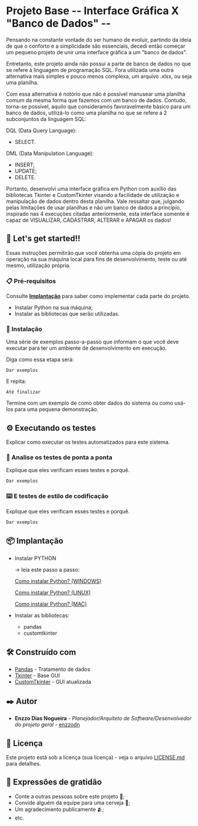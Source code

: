 # Projeto Base -- Interface Gráfica X "Banco de Dados" --

Pensando na constante vontade do ser humano de evoluir, partindo da ideia de que o conforto e a simplicidade são essenciais, decedi então começar um pequeno projeto de unir uma interface gráfica a um "banco de dados".

Entretanto, este projeto ainda não possui a parte de banco de dados no que se refere à linguagem de programação SQL. Fora utilizada uma outra alternativa mais simples e pouco menos complexa, um arquivo .xlsx, ou seja uma planilha.

Com essa alternativa é notório que não é possível manusear uma planilha comum da mesma forma que fazemos com um banco de dados. Contudo, torna-se possível, aquilo que consideramos favoravelmente básico para um banco de dados, utilizá-lo como uma planilha no que se refere a 2 subconjuntos da linguagem SQL:
  
  DQL (Data Query Language):
  * SELECT.

  DML (Data Manipulation Language):
  * INSERT;
  * UPDATE;
  * DELETE.

Portanto, desenvolvi uma interface gráfica em Python com auxílio das bibliotecas Tkinter e CustomTkinter visando a facilidade de utilização e manipulação de dados dentro desta planilha.
Vale ressaltar que, julgando pelas limitações de usar planilhas e não um banco de dados a princípio, inspirado nas 4 execuções citadas anteriormente, esta interface somente é capaz de VISUALIZAR, CADASTRAR, ALTERAR e APAGAR os dados!


## 🚀 Let's get started!!

Essas instruções permitirão que você obtenha uma cópia do projeto em operação na sua máquina local para fins de desenvolvimento, teste ou até mesmo, utilização própria.

### 📋 Pré-requisitos
Consulte **[Implantação](#-implanta%C3%A7%C3%A3o)** para saber como implementar cada parte do projeto.

* Instalar Python na sua máquina;
* Instalar as bibliotecas que serão utilizadas.

### 🔧 Instalação

Uma série de exemplos passo-a-passo que informam o que você deve executar para ter um ambiente de desenvolvimento em execução.

Diga como essa etapa será:

```
Dar exemplos
```

E repita:

```
Até finalizar
```

Termine com um exemplo de como obter dados do sistema ou como usá-los para uma pequena demonstração.

## ⚙️ Executando os testes

Explicar como executar os testes automatizados para este sistema.

### 🔩 Analise os testes de ponta a ponta

Explique que eles verificam esses testes e porquê.

```
Dar exemplos
```

### ⌨️ E testes de estilo de codificação

Explique que eles verificam esses testes e porquê.

```
Dar exemplos
```

## 📦 Implantação

- Instalar PYTHON

  -> leia este passo a passo:

    [Como instalar Python? (WINDOWS)](https://python.org.br/instalacao-windows/)

    [Como instalar Python? (LINUX)](https://python.org.br/instalacao-linux/)

    [Como instalar Python? (MAC)](https://python.org.br/instalacao-mac/)

- Instalar as bibliotecas:
  - pandas
  - customtkinter

## 🛠️ Construído com

* [Pandas](https://pandas.pydata.org/docs/) - Tratamento de dados
* [Tkinter](https://docs.python.org/3/library/tkinter.html) - Base GUI
* [CustomTkinter](https://customtkinter.tomschimansky.com/) - GUI atualizada

## ✒️ Autor

* **Enzzo Dias Nogueira** - *Planejador/Arquiteto de Software/Desenvolvedor do projeto geral* - [enzzodn](https://github.com/enzzodn)

## 📄 Licença

Este projeto está sob a licença (sua licença) - veja o arquivo [LICENSE.md](https://github.com/usuario/projeto/licenca) para detalhes.

## 🎁 Expressões de gratidão

* Conte a outras pessoas sobre este projeto 📢;
* Convide alguém da equipe para uma cerveja 🍺;
* Um agradecimento publicamente 🫂;
* etc.
